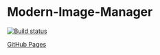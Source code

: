 # Modern-Image-Manager

[![Build status](https://ci.appveyor.com/api/projects/status/jp3th8ssx4g42wiq?svg=true)](https://ci.appveyor.com/project/AnnVasilyeva/modern-image-manager)

[GitHub Pages](https://annvasilyeva.github.io/Modern-Image-Manager/)
